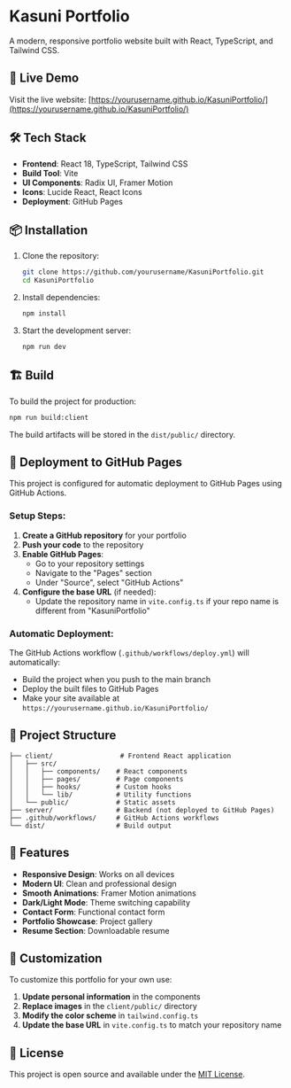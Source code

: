 # Kasuni Portfolio

A modern, responsive portfolio website built with React, TypeScript, and Tailwind CSS.

## 🚀 Live Demo

Visit the live website: [https://yourusername.github.io/KasuniPortfolio/](https://yourusername.github.io/KasuniPortfolio/)

## 🛠️ Tech Stack

- **Frontend**: React 18, TypeScript, Tailwind CSS
- **Build Tool**: Vite
- **UI Components**: Radix UI, Framer Motion
- **Icons**: Lucide React, React Icons
- **Deployment**: GitHub Pages

## 📦 Installation

1. Clone the repository:
   ```bash
   git clone https://github.com/yourusername/KasuniPortfolio.git
   cd KasuniPortfolio
   ```

2. Install dependencies:
   ```bash
   npm install
   ```

3. Start the development server:
   ```bash
   npm run dev
   ```

## 🏗️ Build

To build the project for production:

```bash
npm run build:client
```

The build artifacts will be stored in the `dist/public/` directory.

## 🚀 Deployment to GitHub Pages

This project is configured for automatic deployment to GitHub Pages using GitHub Actions.

### Setup Steps:

1. **Create a GitHub repository** for your portfolio
2. **Push your code** to the repository
3. **Enable GitHub Pages**:
   - Go to your repository settings
   - Navigate to the "Pages" section
   - Under "Source", select "GitHub Actions"
4. **Configure the base URL** (if needed):
   - Update the repository name in `vite.config.ts` if your repo name is different from "KasuniPortfolio"

### Automatic Deployment:

The GitHub Actions workflow (`.github/workflows/deploy.yml`) will automatically:
- Build the project when you push to the main branch
- Deploy the built files to GitHub Pages
- Make your site available at `https://yourusername.github.io/KasuniPortfolio/`

## 📝 Project Structure

```
├── client/                 # Frontend React application
│   ├── src/
│   │   ├── components/    # React components
│   │   ├── pages/         # Page components
│   │   ├── hooks/         # Custom hooks
│   │   └── lib/           # Utility functions
│   └── public/            # Static assets
├── server/                # Backend (not deployed to GitHub Pages)
├── .github/workflows/     # GitHub Actions workflows
└── dist/                  # Build output
```

## 🎨 Features

- **Responsive Design**: Works on all devices
- **Modern UI**: Clean and professional design
- **Smooth Animations**: Framer Motion animations
- **Dark/Light Mode**: Theme switching capability
- **Contact Form**: Functional contact form
- **Portfolio Showcase**: Project gallery
- **Resume Section**: Downloadable resume

## 🔧 Customization

To customize this portfolio for your own use:

1. **Update personal information** in the components
2. **Replace images** in the `client/public/` directory
3. **Modify the color scheme** in `tailwind.config.ts`
4. **Update the base URL** in `vite.config.ts` to match your repository name

## 📄 License

This project is open source and available under the [MIT License](LICENSE).
